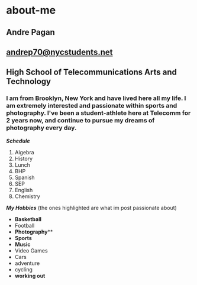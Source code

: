 # about-me
## Andre Pagan
## andrep70@nycstudents.net
## High School of Telecommunications Arts and Technology
### I am from Brooklyn, New York and have lived here all my life.  I am extremely interested and passionate within sports and photography.  I've been a student-athlete here at Telecomm for 2 years now, and continue to pursue my dreams of photography every day.
***Schedule***
1. Algebra
2. History
3. Lunch
4. BHP
5. Spanish
6. SEP
7. English
8. Chemistry

***My Hobbies*** (the ones highlighted are what im post passionate about)
- **Basketball**
- Football
- **Photography****
- **Sports**
- **Music**
- Video Games
- Cars
- adventure
- cycling
- **working out**
